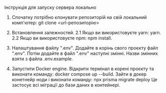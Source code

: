Інструкція для запуску сервера локально

1. Спочатку потрібно клонувати репозиторій на свій локальний комп'ютер: git clone <url-репозиторію>

2. Встановлення залежностей. 2.1 Якщо ви використовуєте yarn: yarn. 2.2 Якщо ви використовуєте npm: npm install.

3. Налаштування файлу ".env". Додайте в корінь свого проєкту файл ".env". Потім додайте в файл ".env" наступні змінні. Назви змінних взяти з файла .env.example.

4. Запустити Docker engine. Відкрити термінал в корені проєкту та виконати команду: docker compose up --build. Зайти в докер конетнейр ноди і виконати команду: npx prisma migrate deploy
   Це застосує всі міграції до бази даних в контейнері.
